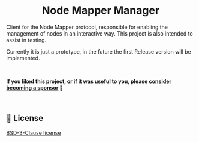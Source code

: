 
<h1 align=center>
    <b>Node Mapper Manager</b>
</h1>

Client for the Node Mapper protocol, responsible for enabling the management of nodes in an interactive way. This project is also intended to assist in testing.

Currently it is just a prototype, in the future the first Release version will be implemented.

<br>

**If you liked this project, or if it was useful to you, please [consider becoming a sponsor](https://github.com/sponsors/verbum-lang) :blue_heart:**

<br>

:scroll: License
---

[ BSD-3-Clause license](https://github.com/verbum-lang/sdk/blob/main/license)


